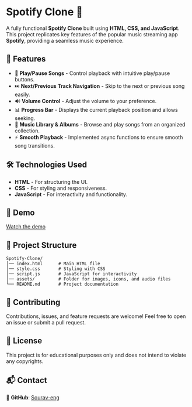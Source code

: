 # Spotify Clone 🎵

A fully functional **Spotify Clone** built using **HTML, CSS, and JavaScript**. This project replicates key features of the popular music streaming app **Spotify**, providing a seamless music experience.

## 🚀 Features

- 🎼 **Play/Pause Songs** - Control playback with intuitive play/pause buttons.
- ⏭️ **Next/Previous Track Navigation** - Skip to the next or previous song easily.
- 🔊 **Volume Control** - Adjust the volume to your preference.
- 📊 **Progress Bar** - Displays the current playback position and allows seeking.
- 🎵 **Music Library & Albums** - Browse and play songs from an organized collection.
- ⚡ **Smooth Playback** - Implemented async functions to ensure smooth song transitions.

## 🛠️ Technologies Used

- **HTML** - For structuring the UI.
- **CSS** - For styling and responsiveness.
- **JavaScript** - For interactivity and functionality.

## 🎥 Demo
[Watch the demo](https://github.com/Sourav-eng/Spotify-clone/issues/1#issue-2937343994)




## 📂 Project Structure

```
Spotify-Clone/
│── index.html      # Main HTML file
│── style.css       # Styling with CSS
│── script.js       # JavaScript for interactivity
│── assets/         # Folder for images, icons, and audio files
└── README.md       # Project documentation
```





## 🤝 Contributing

Contributions, issues, and feature requests are welcome! Feel free to open an issue or submit a pull request.

## 📜 License

This project is for educational purposes only and does not intend to violate any copyrights.

## 📬 Contact

🔗 **GitHub**: [Sourav-eng](https://github.com/Sourav-eng)
